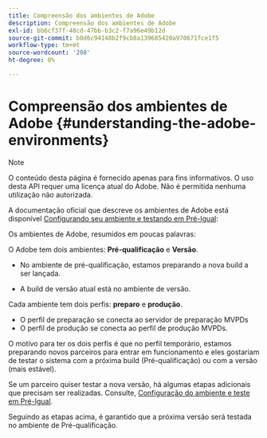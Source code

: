 ```yaml
---
title: Compreensão dos ambientes de Adobe
description: Compreensão dos ambientes de Adobe
exl-id: bb6cf37f-48cd-47bb-b3c2-f7a96e49b12d
source-git-commit: b0d6c94148b2f9cb8a139685420a970671fce1f5
workflow-type: tm+mt
source-wordcount: '208'
ht-degree: 0%

---
```


# Compreensão dos ambientes de Adobe {#understanding-the-adobe-environments}

>[!NOTE]
>
>O conteúdo desta página é fornecido apenas para fins informativos. O uso desta API requer uma licença atual do Adobe. Não é permitida nenhuma utilização não autorizada.

A documentação oficial que descreve os ambientes de Adobe está disponível [Configurando seu ambiente e testando em Pré-Igual](/help/authentication/notes-technical/environments/setting-up-your-environment-and-testing-in-prequal.md):

Os ambientes de Adobe, resumidos em poucas palavras:

O Adobe tem dois ambientes: **Pré-qualificação** e **Versão**.

* No ambiente de pré-qualificação, estamos preparando a nova build a ser lançada.

* A build de versão atual está no ambiente de versão.

Cada ambiente tem dois perfis: **preparo** e **produção**.

* O perfil de preparação se conecta ao servidor de preparação MVPDs
* O perfil de produção se conecta ao perfil de produção MVPDs.

O motivo para ter os dois perfis é que no perfil temporário, estamos preparando novos parceiros para entrar em funcionamento e eles gostariam de testar o sistema com a próxima build (Pré-qualificação) ou com a versão (mais estável).

Se um parceiro quiser testar a nova versão, há algumas etapas adicionais que precisam ser realizadas. Consulte, [Configuração do ambiente e teste em Pré-Igual](/help/authentication/notes-technical/environments/setting-up-your-environment-and-testing-in-prequal.md).

Seguindo as etapas acima, é garantido que a próxima versão será testada no ambiente de Pré-qualificação.

